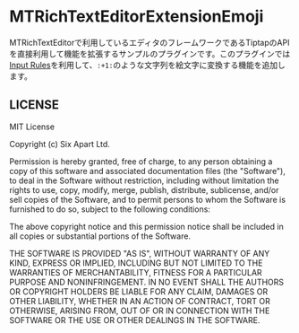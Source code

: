 # MTRichTextEditorExtensionEmoji

MTRichTextEditorで利用しているエディタのフレームワークであるTiptapのAPIを直接利用して機能を拡張するサンプルのプラグインです。このプラグインでは[Input Rules](https://tiptap.dev/docs/editor/api/input-rules)を利用して、`:+1:`のような文字列を絵文字に変換する機能を追加します。

## LICENSE

MIT License

Copyright (c) Six Apart Ltd.

Permission is hereby granted, free of charge, to any person obtaining a copy of this software and associated documentation files (the "Software"), to deal in the Software without restriction, including without limitation the rights to use, copy, modify, merge, publish, distribute, sublicense, and/or sell copies of the Software, and to permit persons to whom the Software is furnished to do so, subject to the following conditions:

The above copyright notice and this permission notice shall be included in all copies or substantial portions of the Software.

THE SOFTWARE IS PROVIDED "AS IS", WITHOUT WARRANTY OF ANY KIND, EXPRESS OR IMPLIED, INCLUDING BUT NOT LIMITED TO THE WARRANTIES OF MERCHANTABILITY, FITNESS FOR A PARTICULAR PURPOSE AND NONINFRINGEMENT. IN NO EVENT SHALL THE AUTHORS OR COPYRIGHT HOLDERS BE LIABLE FOR ANY CLAIM, DAMAGES OR OTHER LIABILITY, WHETHER IN AN ACTION OF CONTRACT, TORT OR OTHERWISE, ARISING FROM, OUT OF OR IN CONNECTION WITH THE SOFTWARE OR THE USE OR OTHER DEALINGS IN THE SOFTWARE.
